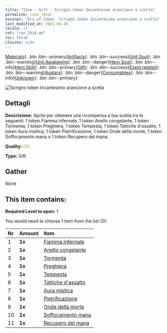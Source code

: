 ```yaml
---
title: "Item - Gift - Scrigno token Incantesimo arancione a scelta"
permalink: /con_1914/
excerpt: "Era of Chaos  Scrigno token Incantesimo arancione a scelta"
last_modified_at: 2021-04-26
locale: it
ref: "con_1914.md"
toc: false
classes: wide
---
```

 [Materials](/ItemsIT/){: .btn .btn--primary}[Artifacts](/ItemsIT/Artifacts/){: .btn .btn--success}[Unit Soul](/ItemsIT/UnitSoul/){: .btn .btn--warning}[Unit Awakening](/ItemsIT/UnitAwakening/){: .btn .btn--danger}[Hero Soul](/ItemsIT/HeroSoul/){: .btn .btn--info}[Hero Skill](/ItemsIT/HeroSkill/){: .btn .btn--primary}[Gift](/ItemsIT/Gift/){: .btn .btn--success}[Event related](/ItemsIT/Events/){: .btn .btn--warning}[Avatars](/ItemsIT/Avatars/){: .btn .btn--danger}[Consumables](/ItemsIT/Consumables/){: .btn .btn--info}[Unknown](/ItemsIT/Unknown/){: .btn .btn--primary}

 ![Scrigno token Incantesimo arancione a scelta](/images/t/i_7012.png)

## Dettagli
 **Descrizione:** Aprilo per ottenere una ricompensa a tua scelta tra le seguenti: 1 token Fiamma infernale, 1 token Anello congelante, 1 token Tormenta, 1 token Preghiera, 1 token Tempesta, 1 token Tattiche d'assalto, 1 token Aura mistica, 1 token Pietrificazione, 1 token Onde della morte, 1 token Soffocamento mana o 1 token Recupero del mana.

 **Quality:** <span style="color: #FF8C00">OK</span>

 **Type:** Gift

## Gather

  None

## This item contains:

 **Required Level to open:** 1

 You would need to choose 1 item from the list (0):

  | Nr | Amount |     Item    |
  |:---|:-------|:------------|
  | 1 |  **1x** | [Fiamma infernale](/ItemsIT/her_406/) |  | 
  | 2 |  **1x** | [Anello congelante](/ItemsIT/her_421/) |  | 
  | 3 |  **1x** | [Tormenta](/ItemsIT/her_423/) |  | 
  | 4 |  **1x** | [Preghiera](/ItemsIT/her_432/) |  | 
  | 5 |  **1x** | [Tempesta](/ItemsIT/her_445/) |  | 
  | 6 |  **1x** | [Tattiche d'assalto](/ItemsIT/her_450/) |  | 
  | 7 |  **1x** | [Aura mistica](/ItemsIT/her_470/) |  | 
  | 8 |  **1x** | [Pietrificazione](/ItemsIT/her_471/) |  | 
  | 9 |  **1x** | [Onde della morte](/ItemsIT/her_456/) |  | 
  | 10 |  **1x** | [Soffocamento mana](/ItemsIT/her_480/) |  | 
  | 11 |  **1x** | [Recupero del mana](/ItemsIT/her_482/) |  | 
